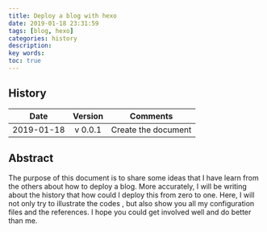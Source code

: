```yaml
---
title: Deploy a blog with hexo
date: 2019-01-18 23:31:59
tags: [blog, hexo]
categories: history
description:
key words: 
toc: true
---
```


## History

|    Date    | Version |      Comments       |
| :--------: | :-----: | :-----------------: |
| 2019-01-18 | v 0.0.1 | Create the document |



## Abstract

The purpose of this document is to share some ideas that I have learn from the others about how to deploy a blog. More accurately, I will be writing about the history that how could I deploy this from zero to one. Here, I will not only try to illustrate the codes , but also show you all my configuration files and the references. I hope you could get involved well and do better than me.

